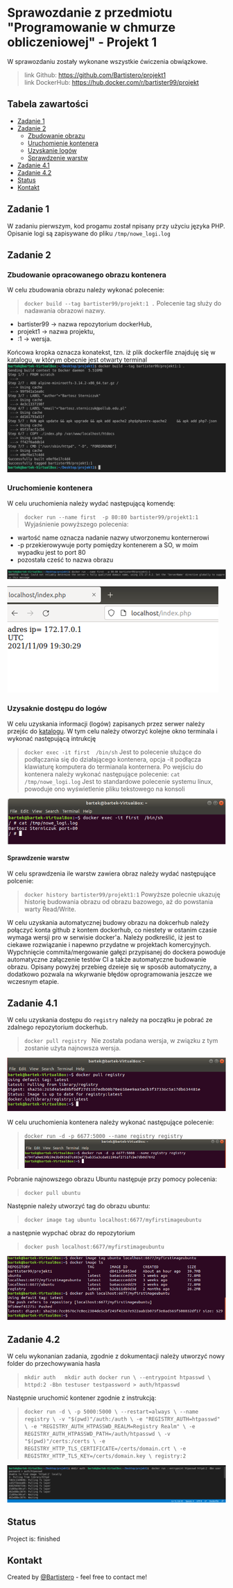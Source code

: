 # Sprawozdanie z przedmiotu "Programowanie w chmurze obliczeniowej" - Projekt 1 
W sprawozdaniu zostały wykonane wszystkie ćwiczenia obwiązkowe. 

>link Github: https://github.com/Bartistero/projekt1  
link DockerHub: https://hub.docker.com/r/bartister99/projekt
## Tabela zawartości
* [Zadanie 1 ](#Zadanie-1)
* [Zadanie 2](#Zadanie-2)
    * [Zbudowanie obrazu](#zbudowanie-opracowanego-obrazu-kontenera)
    * [Uruchomienie kontenera](#uruchomienie-kontenera ) 
    * [Uzyskanie logów](#uzysaknie-dostępu-do-logów)
    * [Sprawdzenie warstw](#sprawdzenie-warstw)
* [Zadanie 4.1](#zadanie-4.1)
* [Zadanie 4.2](#zadanie-4.2)
* [Status](#status)
* [Kontakt](#contact)

## Zadanie 1
W zadaniu pierwszym, kod progamu został npisany przy użyciu języka PHP. Opisanie logi są zapisywane do pliku `/tmp/nowe_logi.log`

## Zadanie 2

### Zbudowanie opracowanego obrazu kontenera

W celu zbudowania obrazu należy wykonać polecenie: 
>`docker build --tag bartister99/projekt:1 .`
Polecenie tag służy do nadawania obrazowi nazwy.
* bartister99 -> nazwa repozytorium dockerHub,
* projekt1 -> nazwa projektu, 
* :1 ->  wersja.

Końcowa kropka oznacza konatekst, tzn. iż plik dockerfile znajduję się w katalogu, w którym obecnie jest otwarty terminal 
![present screenshot](./img/build.png)

### Uruchomienie kontenera 

W celu uruchomienia należy wydać następującą komendę: 
>`docker run --name first  -p 80:80 bartister99/projekt1:1`
Wyjaśnienie powyższego polecenia: 
* wartość name oznacza nadanie nazwy utworzonemu konternerowi 
* -p przekierowywuje porty pomiędzy kontenerem a SO, w moim wypadku jest to port 80 
* pozostała cześć to nazwa obrazu

![present screenshot](./img/run.png)

![present screenshot](./img/browser.png)

### Uzysaknie dostępu do logów

W celu uzyskania informacji (logów) zapisanych przez serwer należy przejśc do [katalogu](#general-info).  W tym celu należy otworzyć kolejne okno terminala i wykonać następującą intrukcję
> `docker exec -it first  /bin/sh`
Jest to polecenie służące do podłączania się do działającego kontenera, opcja -it podłącza klawiaturę komputera do termianala konternera. Po wejściu do kontenera należy wykonać następujące polecenie: 
>`cat /tmp/nowe_logi.log`
Jest to standardowe polecenie systemu linux, powoduje ono wyświetlenie pliku tekstowego na konsoli 

![present screenshot](./img/log.png)

#### Sprawdzenie warstw

W celu sprawdzenia ile warstw zawiera obraz należy wydać następujące polcenie:
>`docker history bartister99/projekt1:1` 
Powyższe polecnie ukazuję historię budowania obrazu od obrazu bazowego, aż do powstania warty Read/Write. 

W celu uzyskania automatycznej budowy obrazu na dokcerhub należy połączyć konta github z kontem dockerhub, co niestety w ostanim czasie wymaga wersji pro w serwisie docker'a. Należy podkreślić, iż jest to ciekawe rozwiązanie i napewno przydatne w projektach komercyjnych. Wypchnięcie commita/mergowanie gałęzi przypisanej do dockera powoduje automatyczne załączenie testów CI a także automatyczne budowanie obrazu. Opisany powyżej przebieg dzeieje się w sposób automatyczny, a dodatkowo pozwala na wkyrwanie błędów oprogramowania jeszcze we wczesnym etapie.
## Zadanie 4.1
W celu uzyskania dostępu do `registry` należy na początku je pobrać ze zdalnego repozytorium dockerhub. 
>`docker pull registry `
Nie została podana wersja, w związku z tym zostanie użyta najnowsza wersja.

![present screenshot](./img/registry_pull.png)

W celu uruchomienia kontenera należy wykonać następujące polecenie: 

>`docker run -d -p 6677:5000 --name registry registry`
![present screenshot](./img/uruchomienie_registry.png)

Pobranie najnowszego obrazu Ubuntu następuje przy pomocy polecenia: 
>`docker pull ubuntu`

Następnie należy utworzyć tag do obrazu ubuntu:

>`docker image tag ubuntu localhost:6677/myfirstimageubuntu`

a następnie wypchać obraz do repozytorium 
>`docker push localhost:6677/myfirstimageubuntu`

![present screenshot](./img/push.png)

## Zadanie 4.2
W celu wykonanian zadania, zgodnie z dokumentacji należy utworzyć nowy folder do przechowywania hasła 
>`mkdir auth   mkdir auth
 docker run \
  --entrypoint htpasswd \
  httpd:2 -Bbn testuser testpassword > auth/htpasswd`
  
Następnie uruchomić kontener zgodnie z instrukcją: 

>`docker run -d \
  -p 5000:5000 \
  --restart=always \
  --name registry \
  -v "$(pwd)"/auth:/auth \
  -e "REGISTRY_AUTH=htpasswd" \
  -e "REGISTRY_AUTH_HTPASSWD_REALM=Registry Realm" \
  -e REGISTRY_AUTH_HTPASSWD_PATH=/auth/htpasswd \
  -v "$(pwd)"/certs:/certs \
  -e REGISTRY_HTTP_TLS_CERTIFICATE=/certs/domain.crt \
  -e REGISTRY_HTTP_TLS_KEY=/certs/domain.key \
  registry:2`
 
![present screenshot](./img/pobranie_zabezpieczenie.png)



## Status
Project is: finished

## Kontakt
Created by [@Bartistero](https://github.com/Bartistero/) - feel free to contact me!